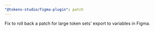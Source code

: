 ```yaml
---
"@tokens-studio/figma-plugin": patch
---
```


Fix to roll back a patch for large token sets' export to variables in Figma.
